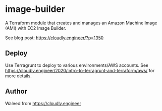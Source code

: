 # image-builder

A Terraform module that creates and manages an Amazon Machine Image (AMI) with EC2 Image Builder.

See blog post: <https://cloudly.engineer/?p=1350>

## Deploy

Use Terragrunt to deploy to various environments/AWS accounts. See <https://cloudly.engineer/2020/intro-to-terragrunt-and-terraform/aws/> for more details.

## Author

Waleed from <https://cloudly.engineer>
